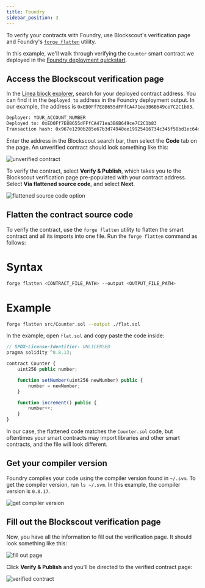 ```yaml
---
title: Foundry
sidebar_position: 3
---
```


To verify your contracts with Foundry, use Blockscout's verification page and Foundry's [`forge flatten`](https://book.getfoundry.sh/reference/forge/forge-flatten) utility.

In this example, we'll walk through verifying the `Counter` smart contract we deployed in the [Foundry deployment quickstart](../deploy-smart-contract/foundry.md).

## Access the Blockscout verification page

In the [Linea block explorer](https://explorer.goerli.linea.build/), search for your deployed contract address. You can find it in the `Deployed to` address in the Foundry deployment output. In our example, the address is `0xED0Ff7E8B655dFFfCA471ea3B6B649ce7C2C1b83`.

```bash
Deployer: YOUR_ACCOUNT_NUMBER
Deployed to: 0xED0Ff7E8B655dFFfCA471ea3B6B649ce7C2C1b83
Transaction hash: 0x967e1290b285e67b3d74940ee19925416734c345f58bd1ec64dcea134647d7ee
```

Enter the address in the Blockscout search bar, then select the **Code** tab on the page. An unverified contract should look something like this:

![unverified contract](/img/quests/foundry/foundry_verification_1.png)

To verify the contract, select **Verify & Publish**, which takes you to the Blockscout verification page pre-populated with your contract address. Select **Via flattened source code**, and select **Next**.

![flattened source code option](/img/quests/foundry/foundry_verification_2.png)

## Flatten the contract source code

To verify the contract, use the `forge flatten` utility to flatten the smart contract and all its imports into one file. Run the `forge flatten` command as follows:

<!--tabs-->

# Syntax

```bash
forge flatten <CONTRACT_FILE_PATH> --output <OUTPUT_FILE_PATH>
```

# Example

```bash
forge flatten src/Counter.sol --output ./flat.sol
```

<!--/tabs-->

In the example, open `flat.sol` and copy paste the code inside:

```javascript
// SPDX-License-Identifier: UNLICENSED
pragma solidity ^0.8.13;

contract Counter {
    uint256 public number;

    function setNumber(uint256 newNumber) public {
        number = newNumber;
    }

    function increment() public {
        number++;
    }
}
```

In our case, the flattened code matches the `Counter.sol` code, but oftentimes your smart contracts may import libraries and other smart contracts, and the file will look different.

## Get your compiler version

Foundry compiles your code using the compiler version found in `~/.svm`. To get the compiler version, run `ls ~/.svm`. In this example, the compiler version is `0.8.17`.

![get compiler version](/img/quests/foundry/foundry_verification_3.png)

## Fill out the Blockscout verification page

Now, you have all the information to fill out the verification page. It should look something like this:

![fill out page](/img/quests/foundry/foundry_verification_4.png)

Click **Verify & Publish** and you'll be directed to the verified contract page:

![verified contract](/img/quests/foundry/foundry_verification_5.png)

